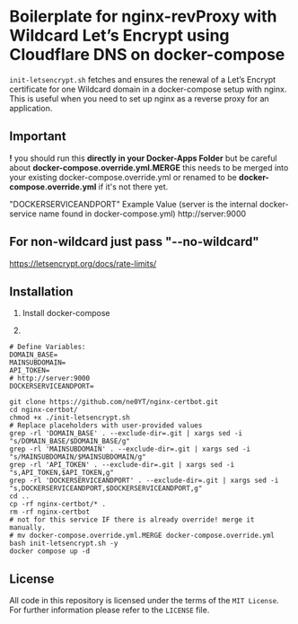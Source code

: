 # Boilerplate for nginx-revProxy with Wildcard Let’s Encrypt using Cloudflare DNS on docker-compose

`init-letsencrypt.sh` fetches and ensures the renewal of a Let’s
Encrypt certificate for one Wildcard domain in a docker-compose
setup with nginx.
This is useful when you need to set up nginx as a reverse proxy for an
application.

## Important
**!** you should run this **directly in your Docker-Apps Folder** but be careful about **docker-compose.override.yml.MERGE**
this needs to be merged into your existing docker-compose.override.yml or renamed to be **docker-compose.override.yml** if it's not there yet.

"DOCKERSERVICEANDPORT" Example Value (server is the internal docker-service name found in docker-compose.yml)
http://server:9000

## For non-wildcard just pass "--no-wildcard"
https://letsencrypt.org/docs/rate-limits/

## Installation
1. Install docker-compose

2.
```
# Define Variables:
DOMAIN_BASE=
MAINSUBDOMAIN=
API_TOKEN=
# http://server:9000
DOCKERSERVICEANDPORT=

git clone https://github.com/ne0YT/nginx-certbot.git
cd nginx-certbot/
chmod +x ./init-letsencrypt.sh
# Replace placeholders with user-provided values
grep -rl 'DOMAIN_BASE' . --exclude-dir=.git | xargs sed -i "s/DOMAIN_BASE/$DOMAIN_BASE/g"
grep -rl 'MAINSUBDOMAIN' . --exclude-dir=.git | xargs sed -i "s/MAINSUBDOMAIN/$MAINSUBDOMAIN/g"
grep -rl 'API_TOKEN' . --exclude-dir=.git | xargs sed -i "s,API_TOKEN,$API_TOKEN,g"
grep -rl 'DOCKERSERVICEANDPORT' . --exclude-dir=.git | xargs sed -i "s,DOCKERSERVICEANDPORT,$DOCKERSERVICEANDPORT,g"
cd ..
cp -rf nginx-certbot/* .
rm -rf nginx-certbot
# not for this service IF there is already override! merge it manually.
# mv docker-compose.override.yml.MERGE docker-compose.override.yml
bash init-letsencrypt.sh -y
docker compose up -d
```

## License
All code in this repository is licensed under the terms of the `MIT License`. For further information please refer to the `LICENSE` file.
